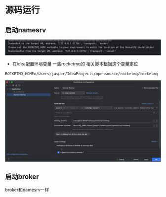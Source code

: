 # 源码运行

## 启动namesrv

![img.png](assets/启动namesrv问题.png)
- 在idea配置环境变量 一些rocketmq的 相关脚本根据这个变量定位
``` 
ROCKETMQ_HOME=/Users/jasper/IdeaProjects/opensource/rocketmq/rocketmq
```
![img.png](assets/idea设置环境变量.png)


## 启动broker

broker和namesrv一样
